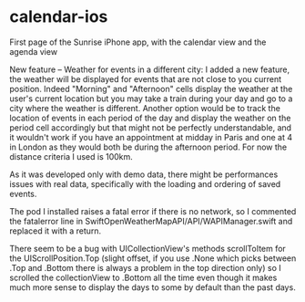 # calendar-ios
First page of the Sunrise iPhone app, with the calendar view and the agenda view

New feature – Weather for events in a different city:
I added a new feature, the weather will be displayed for events that are not close to you current position.
Indeed "Morning" and "Afternoon" cells display the weather at the user's current location but you may take a train during your day and go to a city where the weather is different.
Another option would be to track the location of events in each period of the day and display the weather on the period cell accordingly but that might not be perfectly understandable, and it wouldn't work if you have an appointment at midday in Paris and one at 4 in London as they would both be during the afternoon period.
For now the distance criteria I used is 100km.

As it was developed only with demo data, there might be performances issues with real data, specifically with the loading and ordering of saved events.

The pod I installed raises a fatal error if there is no network, so I commented the fatalerror line in SwiftOpenWeatherMapAPI/API/WAPIManager.swift and replaced it with a return.

There seem to be a bug with UICollectionView's methods scrollToItem for the UIScrollPosition.Top (slight offset, if you use .None which picks between .Top and .Bottom there is always a problem in the top direction only) so I scrolled the collectionView to .Bottom all the time even though it makes much more sense to display the days to some by default than the past days.
